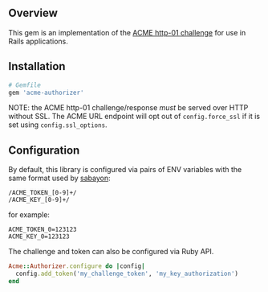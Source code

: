 ## Overview
This gem is an implementation of the [ACME http-01
challenge](https://tools.ietf.org/html/draft-ietf-acme-acme-01#page-38)
for use in Rails applications.

## Installation

```ruby
# Gemfile
gem 'acme-authorizer'
```

NOTE: the ACME http-01 challenge/response *must* be served over HTTP without
SSL. The ACME URL endpoint will opt out of `config.force_ssl` if it is set
using `config.ssl_options`.

## Configuration

By default, this library is configured via pairs of ENV variables with the same format used by [sabayon](https://github.com/dmathieu/sabayon):
```
/ACME_TOKEN_[0-9]+/
/ACME_KEY_[0-9]+/
```

for example:
```
ACME_TOKEN_0=123123
ACME_KEY_0=123123
```

The challenge and token can also be configured via Ruby API.
```ruby
Acme::Authorizer.configure do |config|
  config.add_token('my_challenge_token', 'my_key_authorization')
end
```
